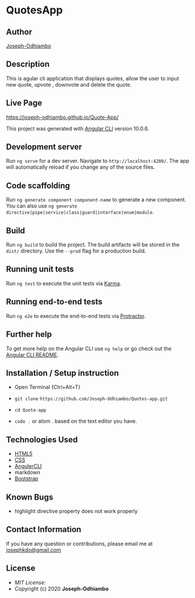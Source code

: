 # QuotesApp

## Author

[Joseph-Odhiambo](https://github.com/Joseph-Odhiambo)

## Description

This is agular cli application that displays quotes, allow the user to input new quote, upvote , downvote and delete the quote. 

## Live Page 
 https://joseph-odhiambo.github.io/Quote-App/


This project was generated with [Angular CLI](https://github.com/angular/angular-cli) version 10.0.6.

## Development server

Run `ng serve` for a dev server. Navigate to `http://localhost:4200/`. The app will automatically reload if you change any of the source files.

## Code scaffolding

Run `ng generate component component-name` to generate a new component. You can also use `ng generate directive|pipe|service|class|guard|interface|enum|module`.

## Build

Run `ng build` to build the project. The build artifacts will be stored in the `dist/` directory. Use the `--prod` flag for a production build.

## Running unit tests

Run `ng test` to execute the unit tests via [Karma](https://karma-runner.github.io).

## Running end-to-end tests

Run `ng e2e` to execute the end-to-end tests via [Protractor](http://www.protractortest.org/).

## Further help

To get more help on the Angular CLI use `ng help` or go check out the [Angular CLI README](https://github.com/angular/angular-cli/blob/master/README.md).

## Installation / Setup instruction
* Open Terminal {Ctrl+Alt+T}

* ```git clone``` ```https://github.com/Joseph-Odhiambo/Quotes-app.git```

* ```cd Quote-app```

* ```code .``` or atom . based on the text editor you have.

## Technologies Used

* [HTML5](https://github.com/topics/html5)
* [CSS](https://github.com/topics/css3)
* [AngulerCLI](https://cli.angular.io/)
* markdown
* [Bootstrap](https://github.com/topics/bootstrap)

## Known Bugs
* highlight directive property does not work properly

## Contact Information 

If you have any question or contributions, please email me at josephkdo@gmail.com

## License
* *MIT License:*
* Copyright (c) 2020 **Joseph-Odhiambo**

